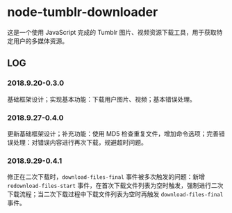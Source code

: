 # node-tumblr-downloader

这是一个使用 JavaScript 完成的 Tumblr 图片、视频资源下载工具，用于获取特定用户的多媒体资源。

## LOG

### 2018.9.20-0.3.0

基础框架设计；实现基本功能：下载用户图片、视频；基本错误处理。

### 2018.9.27-0.4.0

更新基础框架设计；补充功能：使用 MD5 检查重复文件，增加命令选项；完善错误处理：对错误内容进行再次下载，规避超时问题。

### 2018.9.29-0.4.1

修正在二次下载时，`download-files-final` 事件被多次触发的问题：新增 `redownload-files-start` 事件，在首次下载文件列表为空时触发，强制进行二次下载流程；当二次下载过程中下载文件列表为空时再触发 `download-files-final` 事件。